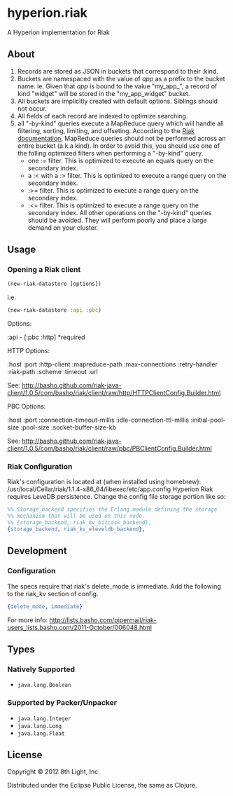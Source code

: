 hyperion.riak
============

A Hyperion implementation for Riak

## About

 1. Records are stored as JSON in buckets that correspond to their :kind.
 2. Buckets are namespaced with the value of *app* as a prefix to the bucket name.
    ie. Given that *app* is bound to the value \"my_app_\", a record of kind \"widget\"
    will be stored in the \"my_app_widget\" bucket.
 3. All buckets are implicitly created with default options.  Siblings should not occur.
 4. All fields of each record are indexed to optimize searching.
 5. all "-by-kind" queries execute a MapReduce query which will handle all filtering, sorting, limiting, and offseting.
    According to the [Riak documentation](http://docs.basho.com/riak/1.1.0/tutorials/querying/MapReduce/),
    MapReduce queries should not be performed across an entire bucket (a.k.a kind).
    In order to avoid this, you should use one of the folling optimized filters when performing a "-by-kind" query.
    * one := filter. This is optimized to execute an equals query on the secondary index.
    * a :< with a :> filter. This is optimized to execute a range query on the secondary index.
    * :>= filter. This is optimized to execute a range query on the secondary index.
    * :<= filter. This is optimized to execute a range query on the secondary index.
    All other operations on the "-by-kind" queries should be avoided.
    They will perform poorly and place a large demand on your cluster.

## Usage

### Opening a Riak client

```clojure
(new-riak-datastore [options])
```

i.e.

```clojure
(new-riak-datastore :api :pbc)
```

Options:

 :api - [:pbc :http] *required

HTTP Options:

 :host :port :http-client :mapreduce-path :max-connections
 :retry-handler :riak-path :scheme :timeout :url

 See: http://basho.github.com/riak-java-client/1.0.5/com/basho/riak/client/raw/http/HTTPClientConfig.Builder.html

PBC Options:

 :host :port :connection-timeout-millis
 :idle-connection-ttl-millis :initial-pool-size
 :pool-size :socket-buffer-size-kb

 See: http://basho.github.com/riak-java-client/1.0.5/com/basho/riak/client/raw/pbc/PBClientConfig.Builder.html

### Riak Configuration

Riak's configuration is located at (when installed using homebrew): /usr/local/Cellar/riak/1.1.4-x86_64/libexec/etc/app.config
Hyperion Riak requires LeveDB persistence.  Change the config file storage portion like so:

```erlang
%% Storage_backend specifies the Erlang module defining the storage
%% mechanism that will be used on this node.
%% {storage_backend, riak_kv_bitcask_backend},
{storage_backend, riak_kv_eleveldb_backend},
```

## Development

### Configuration

The specs require that riak's delete_mode is immediate.  Add the following to the riak_kv section of config.

```erlang
{delete_mode, immediate}
```

For more info: http://lists.basho.com/pipermail/riak-users_lists.basho.com/2011-October/006048.html

## Types

### Natively Supported

* `java.lang.Boolean`

### Supported by Packer/Unpacker

* `java.lang.Integer`
* `java.lang.Long`
* `java.lang.Float`

## License

Copyright © 2012 8th Light, Inc.

Distributed under the Eclipse Public License, the same as Clojure.
